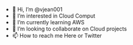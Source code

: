 - 👋 Hi, I’m @vjean001
- 👀 I’m interested in Cloud Comput
- 🌱 I’m currently learning AWS
- 💞️ I’m looking to collaborate on Cloud projects
- 📫 How to reach me Here or Twitter

<!---
vjean001/vjean001 is a ✨ special ✨ repository because its `README.md` (this file) appears on your GitHub profile.
You can click the Preview link to take a look at your changes.
--->
